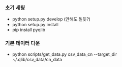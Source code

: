 ### 초기 세팅
* python setup.py develop   (안해도 될듯?)
* python setup.py install
* pip install pyqlib

### 기본 데이터 다운
* python scripts/get_data.py csv_data_cn --target_dir ~/.qlib/csv_data/cn_data
